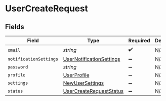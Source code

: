 # UserCreateRequest


## Fields

| Field                                                                       | Type                                                                        | Required                                                                    | Description                                                                 |
| --------------------------------------------------------------------------- | --------------------------------------------------------------------------- | --------------------------------------------------------------------------- | --------------------------------------------------------------------------- |
| `email`                                                                     | *string*                                                                    | :heavy_check_mark:                                                          | N/A                                                                         |
| `notificationSettings`                                                      | [UserNotificationSettings](../../models/shared/usernotificationsettings.md) | :heavy_minus_sign:                                                          | N/A                                                                         |
| `password`                                                                  | *string*                                                                    | :heavy_minus_sign:                                                          | N/A                                                                         |
| `profile`                                                                   | [UserProfile](../../models/shared/userprofile.md)                           | :heavy_minus_sign:                                                          | N/A                                                                         |
| `settings`                                                                  | [NewUserSettings](../../models/shared/newusersettings.md)                   | :heavy_minus_sign:                                                          | N/A                                                                         |
| `status`                                                                    | [UserCreateRequestStatus](../../models/shared/usercreaterequeststatus.md)   | :heavy_minus_sign:                                                          | N/A                                                                         |